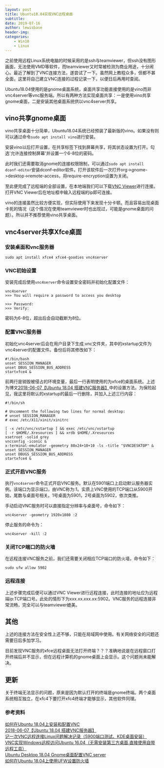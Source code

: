 ```yaml
---
layout: post
title: Ubuntu18.04实现VNC远程桌面
subtitle:
date: 2019-07-16
author: lewisbase
header-img:
categories: 
    - Win10
    - Linux
---
```


之前使用远程Linux系统电脑的时候采用的是ssh与teamviewer，但ssh没有图形画面，无法使用VMD等软件，而teamviewer又时常被检测为商业用途，十分闹心。最近了解到了VNC连接方法，遂尝试了一下。虽然网上教程众多，但都不甚全面，这里将自己建立VNC连接的过程记录一下，以便日后再用时查阅。

Ubuntu18.04使用的是gnome桌面系统，桌面共享功能直接使用的是vino而非vnc4server等vnc服务端。所以有两种方法实现桌面共享：一是使用vino共享gnome桌面，二是安装其他桌面系统供以vnc4server共享。

## vino共享gnome桌面

vino共享桌面十分简单，Ubuntu18.04系统已经预装了最新版的vino。如果没有则可以通过命令`sudo apt install vino`进行安装。

安装vino以后打开设置，在共享标签下找到屏幕共享，将其状态设置为打开。勾选'允许连接控制屏幕'并设置一个6-8位的密码。

此时我们还需要取消gnome的连接权限限制，可以通过`sudo apt install dconf-editor`安装dconf-editor软件。打开该软件后一次打开org->gnome->desktop->remote-access，将require-encryption设置为关闭。

至此便完成了远程端的全部设置，在本地端我们可以下载[VNC Viewer](https://www.realvnc.com/en/connect/download/viewer/)进行连接。打开VNC Viewer后在地址框中输入远程端的ip即可连接。

vino的连接虽然比较方便实现，但实际使用下来发现十分卡顿。而且容易出现桌面卡死的情况（这个情况在使用teamviewer时也出现过，可能是gnome桌面的问题）。所以并不推荐使用vino共享桌面。

## vnc4server共享Xfce桌面

### 安装桌面和vnc服务器

    sudo apt install xfce4 xfce4-goodies vnc4server

### VNC初始设置

安装完成后使用`vnc4server`命令设置安全密码并初始化配置文件：

    vnc4server
    >>> You will require a password to access you desktop
    
    >>> Password:
    >>> Verify:

密码为6-8位，超出后会自动截断为8位。

### 配置VNC服务器

初始化vnc4server后会在用户目录下生成.vnc文件夹，其中的xstartup文件为vnc4server的配置文件。备份后将其修改如下：

    #!/bin/bash
    unset SESSION_MANAGER
    unset DBUG_SESSION_BUS_ADDRESS
    startxfce4 &

前两行是销毁被侵占的环境变量，最后一行表明使用的为xfce的桌面系统。上述为博文[2018-06-07【Ubuntu 18.04 搭建VNC服务器】](https://www.jianshu.com/p/f58fe5cdeb5f)中的设置方法。为保险起见，我这里将默认的xstartup的最后一行删除，并加入上述三行内容：

    #!/bin/sh

    # Uncomment the following two lines for normal desktop:
    # unset SESSION_MANAGER
    # exec /etc/X11/xinit/xinitrc

    [ -x /etc/vnc/xstartup ] && exec /etc/vnc/xstartup
    [ -r $HOME/.Xresources ] && xrdb $HOME/.Xresources
    xsetroot -solid grey
    vncconfig -iconic &
    x-terminal-emulator -geometry 80x24+10+10 -ls -title "$VNCDESKTOP" &
    unset SESSION_MANAGER
    unset DBUGS_SESSION_BUS_ADDRESS
    startxfce4 &

### 正式开启VNC服务

执行`vnc4server`命令正式开启VNC服务。默认在5901端口上启动默认服务器实例。该端口为显示端口，由VNC称为:1。实质上VNC使用的TCP端口从5900开始，尾数与桌面号相关。1号桌面为5901，2号桌面为5902，依次类推。

手动启动VNC服务时可以直接指定分辨率与桌面号，命令如下：

    vnc4server -geometry 1920x1080 :2

停止服务的命令为：

    vnc4server -kill :2

### 关闭TCP端口的防火墙

在远程连接VNC服务之前，我们还需要关闭相应TCP端口的防火墙，命令如下：

    sudo ufw allow 5902

### 远程连接

上述步骤完成后便可以通过VNC Viewer进行远程连接，此时连接的地址应为远程端ip:TCP端口号。此处的情形下为xxx.xx.xxx.xx:5902。VNC服务的远程连接非常流畅，完全可以与teamviewer媲美。

## 其他

上述的连接方法在安全性上还不够，只能在局域网中使用。有关网络安全的问题还需要日后多加学习。

目前发现VNC服务的xfce远程桌面无法打开终端？？？准确地说是在远程窗口打开终端后并不显示，但在远程计算机的gnome桌面上会显示。这个问题尚未能解决。

## 更新

关于终端无法显示的问题，原来是因为默认打开的终端是gnome终端。两个桌面系统相互独立，在xfc4下要打开xfc4终端才能够显示，其他软件同理。

### 参考资料

[如何在Ubuntu 18.04上安装和配置VNC](https://cloud.tencent.com/developer/article/1350304)  
[2018-06-07【Ubuntu 18.04 搭建VNC服务器】](https://www.jianshu.com/p/f58fe5cdeb5f)  
[记一次VNC远程连接Linux问题解决记录（5900端口测试、KDE桌面安装）](https://blog.csdn.net/xiaolongzaixian/article/details/49885947)  
[VNC实现Windows远程访问Ubuntu 16.04（无需安装第三方桌面,直接使用自带远程工具）](https://www.cnblogs.com/xuliangxing/p/7642650.html)  
[Ubuntu Desktop 18.04 Gnome桌面配置VNC server](https://yq.aliyun.com/articles/698847)  
[如何在Ubuntu 18.04上使用UFW设置防火墙](https://www.linuxidc.com/Linux/2018-06/152881.htm)  

